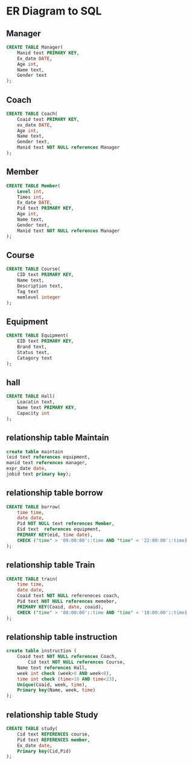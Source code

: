 # ER Diagram to SQL

## Manager

```sql
CREATE TABLE Manager(
    Manid text PRIMARY KEY,
    Ex_date DATE,
    Age int,
    Name text,
    Gender text
);
```

## Coach
```sql
CREATE TABLE Coach(
    Coaid text PRIMARY KEY,
    ex_date DATE,
    Age int,
    Name text,
    Gender text,
    Manid text NOT NULL references Manager
);
```
## Member
```sql
CREATE TABLE Member(
    Level int,
    Times int,
    Ex_date DATE,
    Pid text PRIMARY KEY,
    Age int,
    Name text,
    Gender text,
    Manid text NOT NULL references Manager
);
```
## Course
```sql
CREATE TABLE Course(
    CID text PRIMARY KEY,
    Name text,
    Description text,
    Tag text
    memlevel integer
);
```
## Equipment
```sql
CREATE TABLE Equipment(
    EID text PRIMARY KEY,
    Brand text,
    Status text,
    Catagory text
);
```
## hall
```sql
CREATE TABLE Hall(
    Loacatin text,
    Name text PRIMARY KEY,
    Capacity int
);
```
## relationship table Maintain
```sql
create table maintain
(eid text references equipment,
manid text references manager,
expr_date date,
jobid text primary key);
```


## relationship table borrow
```sql
CREATE TABLE borrow(
    time time,
    date date,
    Pid NOT NULL text references Member,
    Eid text  references equipment,
    PRIMARY KEY(eid, time date),
    CHECK ("time" > '09:00:00'::time AND "time" < '22:00:00'::time)
);
```
## relationship table Train
```sql
CREATE TABLE train(
    time time,
    date date,
    Coaid text NOT NULL refereneces coach,
    Pid text NOT NULL references memeber,
    PRIMARY KEY(Coaid, date, coaid),
    CHECK ("time" > '08:00:00'::time AND "time" < '18:00:00'::time)
);
```
## relationship table instruction
```sql
create table instruction (
	Coaid text NOT NULL references Coach,
        Cid text NOT NULL references Course,
	Name text references Hall,
	week int check (week>0 AND week<8),
	time int check (time>18 AND time<23),
	Unique(Coaid, week, time),
	Primary key(Name, week, time)
);
```
## relationship table Study
```sql
CREATE TABLE study(
    Cid text REFERENCES course,
    Pid text REFERENCES member,
    Ex_date date,
    Primary key(Cid,Pid)
);
```
